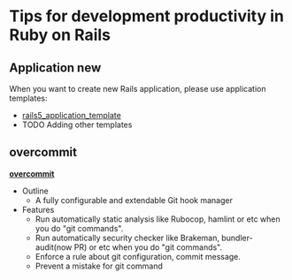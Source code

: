 # Tips for development productivity in Ruby on Rails

## Application new

When you want to create new Rails application, please use application templates:

  * [rails5_application_template](https://github.com/morizyun/rails5_application_template)
  * TODO Adding other templates

## overcommit

**[overcommit](https://github.com/brigade/overcommit)**

  - Outline
    - A fully configurable and extendable Git hook manager
  - Features
    - Run automatically static analysis like Rubocop, hamlint or etc when you do "git commands".
    - Run automatically security checker like Brakeman, bundler-audit(now PR) or etc when you do "git commands".
    - Enforce a rule about git configuration, commit message.
    - Prevent a mistake for git command
